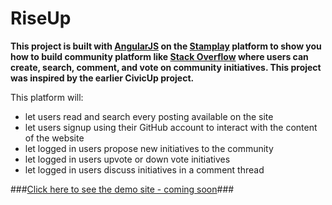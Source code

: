 RiseUp    
===================

**This project is built with [AngularJS](http://angularjs.org) on the [Stamplay](https://stamplay.com) platform to show you how to build community platform like [Stack Overflow](http://stackoverflow.com/) where users can create, search, comment, and vote on community initiatives.  This project was inspired by the earlier CivicUp project.**    


This platform will:    

* let users read and search every posting available on the site    
* let users signup using their GitHub account to interact with the content of the website    
* let logged in users propose new initiatives to the community    
* let logged in users upvote or down vote initiatives    
* let logged in users discuss initiatives in a comment thread    

###[Click here to see the demo site - coming soon](#)###
